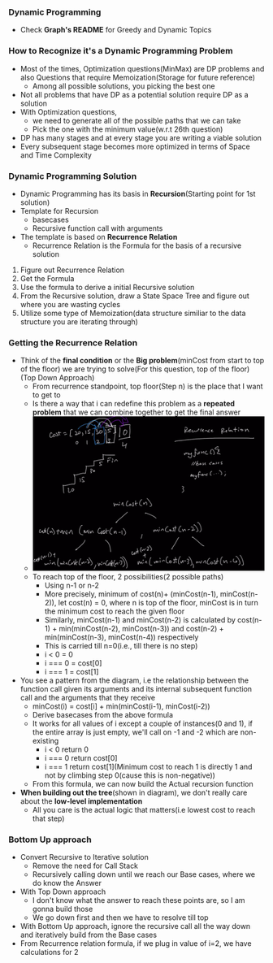 ### Dynamic Programming

* Check **Graph's README** for Greedy and Dynamic Topics

### How to Recognize it's a Dynamic Programming Problem

* Most of the times, Optimization questions(MinMax) are DP problems and also Questions that require Memoization(Storage for future reference)
  * Among all possible solutions, you picking the best one
* Not all problems that have DP as a potential solution require DP as a solution
* With Optimization questions,
  * we need to generate all of the possible paths that we can take
  * Pick the one with the minimum value(w.r.t 26th question)
* DP has many stages and at every stage you are writing a viable solution
* Every subsequent stage becomes more optimized in terms of Space and Time Complexity

### Dynamic Programming Solution

* Dynamic Programming has its basis in **Recursion**(Starting point for 1st solution)
* Template for Recursion
  * basecases
  * Recursive function call with arguments
* The template is based on **Recurrence Relation**
  * Recurrence Relation is the Formula for the basis of a recursive solution
1. Figure out Recurrence Relation
2. Get the Formula
3. Use the formula to derive a initial Recursive solution
4. From the Recursive solution, draw a State Space Tree and figure out where you are wasting cycles
5. Utilize some type of Memoization(data structure similiar to the data structure you are iterating through)

### Getting the Recurrence Relation

* Think of the **final condition** or the **Big problem**(minCost from start to top of the floor) we are trying to solve(For this question, top of the floor)(Top Down Approach)
  * From recurrence standpoint, top floor(Step n) is the place that I want to get to
  * Is there a way that i can redefine this problem as a **repeated problem** that we can combine together to get the final answer
  * ![recRel](../img/recRel.png)
  * To reach top of the floor, 2 possibilities(2 possible paths)
    * Using n-1 or n-2
    * More precisely, minimum of cost(n)+ (minCost(n-1), minCost(n-2)), let cost(n) = 0, where n is top of the floor, minCost is in turn the minimum cost to reach the given floor
    * Similarly, minCost(n-1) and minCost(n-2) is calculated by cost(n-1) + min(minCost(n-2), minCost(n-3)) and cost(n-2) + min(minCost(n-3), minCost(n-4)) respectively
    * This is carried till n=0(i.e., till there is no step)
    * i < 0 = 0
    * i === 0 = cost[0]
    * i === 1 = cost[1]
* You see a pattern from the diagram, i.e the relationship between the function call given its arguments and its internal subsequent function call and the arguments that they receive
  * minCost(i) = cost[i] + min(minCost(i-1), minCost(i-2))
  * Derive basecases from the above formula
  * It works for all values of i except a couple of instances(0 and 1), if the entire array is just empty, we'll call on -1 and -2 which are non-existing
    * i < 0 return 0
    * i === 0 return cost[0]
    * i === 1 return cost[1](Minimum cost to reach 1 is directly 1 and not by climbing step 0(cause this is non-negative))
  * From this formula, we can now build the Actual recursion function
* **When building out the tree**(shown in diagram), we don't really care about the **low-level implementation**
  * All you care is the actual logic that matters(i.e lowest cost to reach that step)

### Bottom Up approach

* Convert Recursive to Iterative solution
  * Remove the need for Call Stack
  * Recursively calling down until we reach our Base cases, where we do know the Answer
* With Top Down approach
  * I don't know what the answer to reach these points are, so I am gonna build those
  * We go down first and then we have to resolve till top
* With Bottom Up approach, ignore the recursive call all the way down and iteratively build from the Base cases
* From Recurrence relation formula, if we plug in value of i=2, we have calculations for 2
